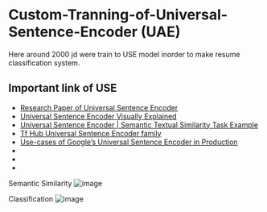 # Custom-Tranning-of-Universal-Sentence-Encoder (UAE)
 Here around 2000 jd were train to USE model inorder to make resume classification system.
 
 ## Important link of USE
 * [Research Paper of Universal Sentence Encoder](https://static.googleusercontent.com/media/research.google.com/en//pubs/archive/46808.pdf)
 * [Universal Sentence Encoder Visually Explained](https://amitness.com/2020/06/universal-sentence-encoder/)
 * [Universal Sentence Encoder | Semantic Textual Similarity Task Example
](https://www.tensorflow.org/hub/tutorials/semantic_similarity_with_tf_hub_universal_encoder)
 * [Tf Hub Universal Sentence Encoder family](https://tfhub.dev/google/universal-sentence-encoder/4)
 * [Use-cases of Google’s Universal Sentence Encoder in Production](https://towardsdatascience.com/use-cases-of-googles-universal-sentence-encoder-in-production-dd5aaab4fc15)
 * []()
 * []()
 * []()
 
 
 
Semantic Similarity
![image](https://user-images.githubusercontent.com/21165474/210224341-4eafe6a5-aead-46cb-a8bc-182c21e338bc.png)

Classification
![image](https://user-images.githubusercontent.com/21165474/210224347-1f033ae3-9004-4ab5-bee3-24d07dd86483.png)
